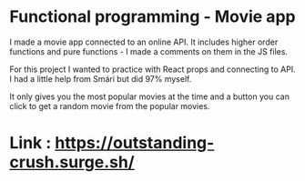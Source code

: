 # Functional programming - Movie app

I made a movie app connected to an online API.
It includes higher order functions and pure functions - I made a comments on them in the JS files.

For this project I wanted to practice with React props and connecting to API.
I had a little help from Smári but did 97% myself.

It only gives you the most popular movies at the time and a button you can click to get a random movie from the popular movies.

# Link : https://outstanding-crush.surge.sh/
